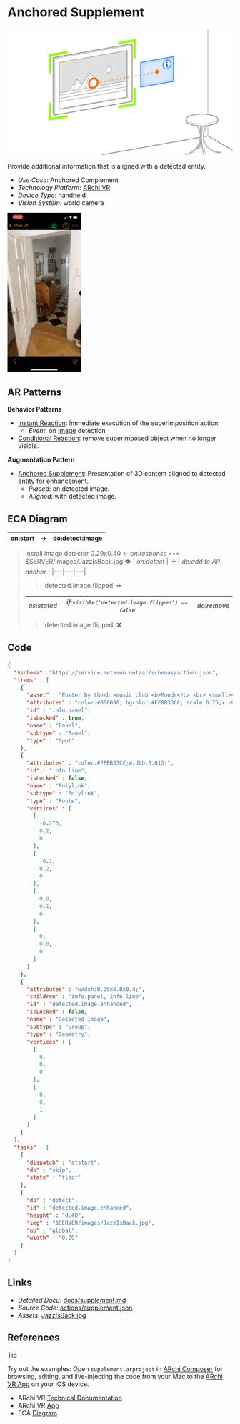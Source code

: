 # Anchored Supplement

![anchored supplement](docs/images/AnchoredSupplement.jpg)

Provide additional information that is aligned with a detected entity.

* _Use Case_: Anchored Complement
* _Technology Platform_: [ARchi VR](../README.md)
* _Device Type_: handheld 
* _Vision System_: world camera 
  
![screen 1](../screens/supplement.gif)

## AR Patterns

__Behavior Patterns__
* [Instant Reaction](https://github.com/ARpatterns/catalog/blob/main/behavioral-patterns/instant-reaction.md): Immediate execution of the superimposition action
  * _Event_: on [image](images/JazzIsBack.jpg) detection
* [Conditional Reaction](https://github.com/ARpatterns/catalog/blob/main/behavioral-patterns/conditional-reaction.md): remove superimposed object when no longer visible.

__Augmentation Pattern__
* [Anchored Supplement](https://github.com/ARpatterns/catalog/blob/main/augmentation-patterns/anchored-supplement.md): Presentation of 3D content aligned to detected entity for enhancement.
  * _Placed_: on detected image.
  * _Aligned_: with detected image.

## ECA Diagram

 | on:start |  &rarr; | do:detect:image |
 |---|---|---|
 
> Install image detector 0.29x0.40 &larr; _on:response_  •••  $SERVER/images/JazzIsBack.jpg 👁
> | _on:detect_ | &rarr; | _do:add to AR anchor_ |
> |---|---|---|
> 
>> 'detected.image.flipped' ➕
> 
> | _as:stated_ | _if:`visible('detected.image.flipped') == false`_ | _do:remove_ |
> |---|---|---|
> 
>> 'detected.image.flipped' ❌


## Code

```json
{
  "$schema": "https://service.metason.net/ar/schemas/action.json",
  "items" : [
    {
      "asset" : "Poster by the<br>music club <b>Moods</b> <br> <small><br>Zürich (2021)<br></small>",
      "attributes" : "color:#000000; bgcolor:#FFBB33CC; scale:0.75;x:-0.5;y:0.0;",
      "id" : "info.panel",
      "isLocked" : true,
      "name" : "Panel",
      "subtype" : "Panel",
      "type" : "Spot"
    },
    {
      "attributes" : "color:#FFBB33CC;width:0.013;",
      "id" : "info.line",
      "isLocked" : false,
      "name" : "Polylink",
      "subtype" : "Polylink",
      "type" : "Route",
      "vertices" : [
        [
          -0.275,
          0.2,
          0
        ],
        [
          -0.1,
          0.2,
          0
        ],
        [
          0.0,
          0.1,
          0
        ],
        [
          0,
          0.0,
          0
        ]
      ]
    },
    {
      "attributes" : "wxdxh:0.29x0.0x0.4;",
      "children" : "info.panel, info.line",
      "id" : "detected.image.enhanced",
      "isLocked" : false,
      "name" : "Detected Image",
      "subtype" : "Group",
      "type" : "Geometry",
      "vertices" : [
        [
          0,
          0,
          0
        ],
        [
          0,
          0,
          1
        ]
      ]
    }
  ],
  "tasks" : [
    {
      "dispatch" : "atstart",
      "do" : "skip",
      "state" : "floor"
    },
    {
      "do" : "detect",
      "id" : "detected.image.enhanced",
      "height" : "0.40",
      "img" : "$SERVER/images/JazzIsBack.jpg",
      "up" : "global",
      "width" : "0.29"
    }
  ]
}
```

## Links

* _Detailed Docu_: [docs/supplement.md](docs/supplement.md)
* _Source Code_: [actions/supplement.json](actions/supplement.json)
* _Assets_: [JazzIsBack.jpg](images/JazzIsBack.jpg)

## References

> [!TIP]
> Try out the examples: Open `supplement.arproject` in [ARchi Composer](https://service.metason.net/ar/docu/#archi-composer) for browsing, editing, and live-injecting the code from your Mac to the [ARchi VR App](https://archi.metason.net) on your iOS device.

- ARchi VR [Technical Documentation](https://service.metason.net/ar/docu/)
- ARchi VR [App](https://archi.metason.net)
- ECA [Diagram](https://github.com/ARpatterns/diagram)